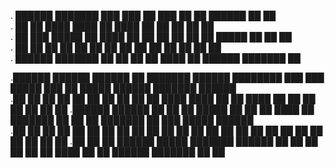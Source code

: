 .                             ██████  ███████ ███    ███ ██ ███    ██ ██        ██████ ██      ██                            
.                            ██       ██      ████  ████ ██ ████   ██ ██       ██      ██      ██                            
.                            ██   ███ █████   ██ ████ ██ ██ ██ ██  ██ ██ █████ ██      ██      ██                            
.                            ██    ██ ██      ██  ██  ██ ██ ██  ██ ██ ██       ██      ██      ██                            
.                             ██████  ███████ ██      ██ ██ ██   ████ ██        ██████ ███████ ██                            
                                                                                                                            
                                                                                                                            
.██████  ██████   ██████       ██ ███████  ██████ ████████     ███    ███  █████  ███    ██  █████   ██████  ███████ ██████  
.██   ██ ██   ██ ██    ██      ██ ██      ██         ██        ████  ████ ██   ██ ████   ██ ██   ██ ██       ██      ██   ██ 
.██████  ██████  ██    ██      ██ █████   ██         ██        ██ ████ ██ ███████ ██ ██  ██ ███████ ██   ███ █████   ██████  
.██      ██   ██ ██    ██ ██   ██ ██      ██         ██        ██  ██  ██ ██   ██ ██  ██ ██ ██   ██ ██    ██ ██      ██   ██ 
.██      ██   ██  ██████   █████  ███████  ██████    ██        ██      ██ ██   ██ ██   ████ ██   ██  ██████  ███████ ██   ██ 

